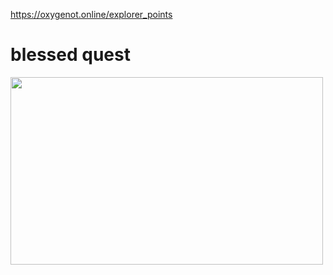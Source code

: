 https://oxygenot.online/explorer_points

# blessed quest
<img src="blessed%20quest%20explorer%20point.png" width="500" height="300">
